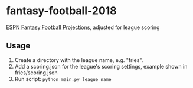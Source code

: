 # fantasy-football-2018
[ESPN Fantasy Football Projections](http://games.espn.com/ffl/tools/projections?&startIndex=40), adjusted for league scoring

## Usage
1. Create a directory with the league name, e.g. "fries".
2. Add a scoring.json for the league's scoring settings, example shown in fries/scoring.json
3. Run script:
`python main.py league_name`
